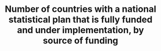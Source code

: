 ---
actual_indicator_available: 'Existence of Funded and Implemented National Statistical
  Program '
comments_and_limitations: Programs are fully funded and fully implemented to the extent
  described in the Annual Report. Budget limitations can require Federal programs
  to reduce the scope and/or volume of initially proposed statistical products.
computation_units: Yes/No
data_non_statistical: false
date_metadata_updated: February 2018 (Kali Kong)
goal_meta_link: http://unstats.un.org/sdgs/files/metadata-compilation/Metadata-Goal-17.pdf
graph: binary
graph_title: Does the US have a funded and implemented national statistics program?
  Source of funding?
graph_type: line
has_metadata: true
indicator: 17.18.3
indicator_name: Number of countries with a national statistical plan that is fully
  funded and under implementation, by source of funding
indicator_sort_order: 17-18-03
indicator_variable: natstat_plan
layout: indicator
national_geographical_coverage: United States
periodicity: Annual
permalink: /17-18-3/
published: true
reporting_status: complete
sdg_goal: 17
source_active_1: true
source_agency_staff_email_1: jpark@omb.eop.gov
source_agency_staff_name_1: Jennifer Park
source_agency_survey_dataset_1: SSP/OIRA/OMB/EOP
source_notes_1: null
source_organisation_1: SSP/OIRA/OMB/EOP
source_title_1: null
source_url_1: https://www.whitehouse.gov/omb/inforeg_statpolicy (See Statistical Programs
  of the U.S. Government)
target: By 2020, enhance capacity-building support to developing countries, including
  for least developed countries and small island developing States, to increase significantly
  the availability of high-quality, timely and reliable data disaggregated by income,
  gender, age, race, ethnicity, migratory status, disability, geographic location
  and other characteristics relevant in national contexts.
target_id: '17.18'
title: Number of countries with a national statistical plan that is fully funded and
  under implementation, by source of funding
un_custodial_agency: PARIS21  (Partnering Agencies:UNSD, Regional Commissions, World
  Bank)
un_designated_tier: '1'
us_method_of_computation: We define national statistical program as the suite of Federal
  statistical programs described in the Office of Management and Budget's Annual Report
  to Congress on U.S. Federal Statistical Programs. The report describes funding and
  implementation status by program. A subset of this same infomration is provided
  Analytical Perspectives, a companion document to the President's Budget to Congress.
variable_description: null
variable_notes: null
---